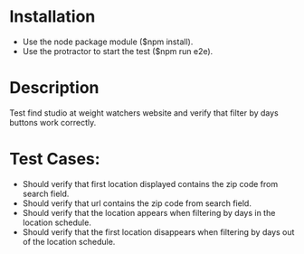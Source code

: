 # Installation

* Use the node package module ($npm install).
* Use the protractor to start the test ($npm run e2e).

# Description

Test find studio at weight watchers website and verify that filter by days buttons work correctly. 

# Test Cases:

* Should verify that first location displayed contains the zip code from search field.
* Should verify that url contains the zip code from search field.
* Should verify that the location appears when filtering by days in the location schedule.
* Should verify that the first location disappears when filtering by days out of the location schedule.
